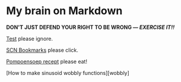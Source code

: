 # My brain on Markdown

**DON'T JUST DEFEND YOUR RIGHT TO BE WRONG — _EXERCISE IT!!_**

[Test](test) please ignore.

[SCN Bookmarks](scn-bookmarks) please click.

[Pompoensoep recept](pompoensoep) please eat!

[How to make sinusoid wobbly functions][wobbly]